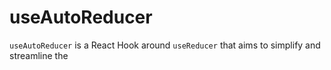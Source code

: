# useAutoReducer

`useAutoReducer` is a React Hook around `useReducer` that aims to simplify and streamline the 
